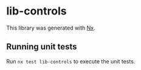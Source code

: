 # lib-controls

This library was generated with [Nx](https://nx.dev).

## Running unit tests

Run `nx test lib-controls` to execute the unit tests.
